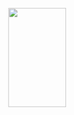 <p>
  <img 
       width="48%" 
       min-width="420px" 
       height="200px" 
       align="left" 
       src="https://github-readme-stats.vercel.app/api?username=PetersonGuilherme&show_icons=true&theme=nightowl&&show_icons=true&hide_border=true "/>
</p>
